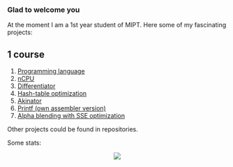 ### Glad to welcome you

At the moment I am a 1st year student of MIPT. Here some of my fascinating projects:

## 1 course

1. [Programming language](https://github.com/Vokerlee/Compiler-technologies/tree/master/9.%20Programming%20language)
2. [nCPU](https://github.com/Vokerlee/Compiler-technologies/tree/master/5.%20nCPU)
3. [Differentiator](https://github.com/Vokerlee/Compiler-technologies/tree/master/8.%20Differentiator)
4. [Hash-table optimization](https://github.com/Vokerlee/Assembly/tree/main/5.2.%20Hash-table's%20optimization)
5. [Akinator](https://github.com/Vokerlee/Compiler-technologies/tree/master/7.%20Akinator)
6. [Printf (own assembler version)](https://github.com/Vokerlee/Assembly/tree/main/2.1.%20Printf)
7. [Alpha blending with SSE optimization](https://github.com/Vokerlee/Assembly/tree/main/6.%20Alpha%20blending)

Other projects could be found in repositories.

Some stats:

<p align="center" >  
    <a href="https://github.com/anuraghazra/github-readme-stats"> 
        <img  src="https://github-readme-stats.vercel.app/api?username=Vokerlee&&show_icons=true&theme=radical"/>
    </a>
</p>





